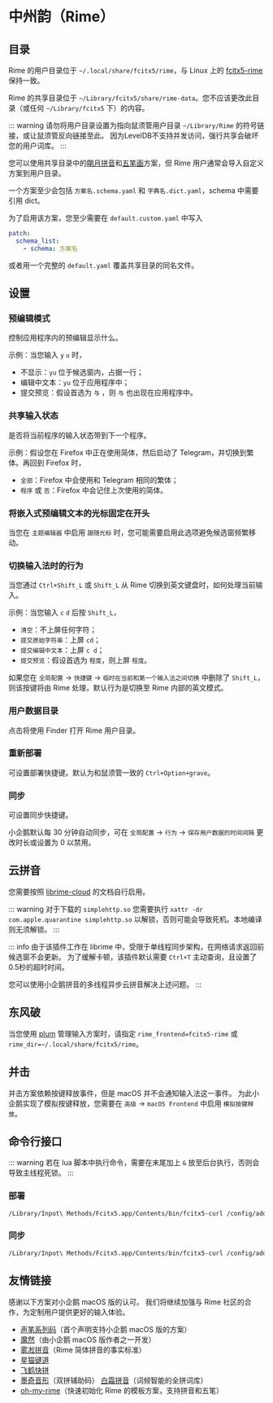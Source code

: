 # 中州韵（Rime）

## 目录

Rime 的用户目录位于 `~/.local/share/fcitx5/rime`，与 Linux 上的 [fcitx5-rime](https://github.com/fcitx/fcitx5-rime) 保持一致。

Rime 的共享目录位于 `~/Library/fcitx5/share/rime-data`。您不应该更改此目录（或任何 `~/Library/fcitx5` 下）的内容。

::: warning
请勿将用户目录设置为指向鼠须管用户目录 `~/Library/Rime` 的符号链接，或让鼠须管反向链接至此。
因为LevelDB不支持并发访问，强行共享会破坏您的用户词库。
:::


您可以使用共享目录中的[朙月拼音](https://github.com/rime/rime-luna-pinyin)和[五笔画](https://github.com/rime/rime-stroke)方案，但 Rime 用户通常会导入自定义方案到用户目录。

一个方案至少会包括 `方案名.schema.yaml` 和 `字典名.dict.yaml`，schema 中需要引用 dict。

为了启用该方案，您至少需要在 `default.custom.yaml` 中写入
```yaml
patch:
  schema_list:
    - schema: 方案名
```
或者用一个完整的 `default.yaml` 覆盖共享目录的同名文件。

## 设置

### 预编辑模式
控制应用程序内的预编辑显示什么。

示例：当您输入 `y` `u` 时，
* 不显示：`yu` 位于候选窗内，占据一行；
* 编辑中文本：`yu` 位于应用程序中；
* 提交预览：假设首选为 `与` ，则 `与` 也出现在应用程序中。

### 共享输入状态
是否将当前程序的输入状态带到下一个程序。

示例：假设您在 Firefox 中正在使用简体，然后启动了 Telegram，并切换到繁体。再回到 Firefox 时，
* `全部`：Firefox 中会使用和 Telegram 相同的繁体；
* `程序` 或 `否`：Firefox 中会记住上次使用的简体。

### 将嵌入式预编辑文本的光标固定在开头
当您在 `主题编辑器` 中启用 `跟随光标` 时，您可能需要启用此选项避免候选窗频繁移动。

### 切换输入法时的行为
当您通过 `Ctrl+Shift_L` 或 `Shift_L` 从 Rime 切换到英文键盘时，如何处理当前输入。

示例：当您输入 `c` `d` 后按 `Shift_L`，
* `清空`：不上屏任何字符；
* `提交原始字符串`：上屏 `cd`；
* `提交编辑中文本`：上屏 `c d`；
* `提交预览`：假设首选为 `程度`，则上屏 `程度`。

如果您在 `全局配置` -> `快捷键` -> `临时在当前和第一个输入法之间切换` 中删除了 `Shift_L`，则该按键将由 Rime 处理，默认行为是切换至 Rime 内部的英文模式。

### 用户数据目录
点击将使用 Finder 打开 Rime 用户目录。

### 重新部署
可设置部署快捷键。默认为和鼠须管一致的 `Ctrl+Option+grave`。

### 同步
可设置同步快捷键。

小企鹅默认每 30 分钟自动同步，可在 `全局配置` -> `行为` -> `保存用户数据的时间间隔` 更改时长或设置为 0 以禁用。

## 云拼音

您需要按照 [librime-cloud](https://github.com/hchunhui/librime-cloud) 的文档自行启用。

::: warning
对于下载的 `simplehttp.so` 您需要执行 `xattr -dr com.apple.quarantine simplehttp.so` 以解锁，否则可能会导致死机。本地编译则无须解锁。
:::

::: info
由于该插件工作在 librime 中，受限于单线程同步架构，在网络请求返回前候选窗不会更新。
为了缓解卡顿，该插件默认需要 `Ctrl+T` 主动查询，且设置了0.5秒的超时时间。

您可以使用小企鹅拼音的多线程异步云拼音解决上述问题。
:::

## 东风破

当您使用 [plum](https://github.com/rime/plum) 管理输入方案时，请指定 `rime_frontend=fcitx5-rime` 或 `rime_dir=~/.local/share/fcitx5/rime`。

## 并击

并击方案依赖按键释放事件，但是 macOS 并不会通知输入法这一事件。
为此小企鹅实现了模拟按键释放，您需要在 `高级` -> `macOS Frontend` 中启用 `模拟按键释放`。

## 命令行接口

::: warning
若在 lua 脚本中执行命令，需要在末尾加上 `&` 放至后台执行，否则会导致主线程死锁。
:::

### 部署
```sh
/Library/Input\ Methods/Fcitx5.app/Contents/bin/fcitx5-curl /config/addon/rime/deploy -X POST -d '{}'
```

### 同步
```sh
/Library/Input\ Methods/Fcitx5.app/Contents/bin/fcitx5-curl /config/addon/rime/sync -X POST -d '{}'
```

## 友情链接
感谢以下方案对小企鹅 macOS 版的认可。
我们将继续加强与 Rime 社区的合作，为定制用户提供更好的输入体验。
* [声笔系列码](https://github.com/sbsrf/sbsrf)（首个声明支持小企鹅 macOS 版的方案）
* [魔然](https://github.com/ksqsf/rime-moran)（由小企鹅 macOS 版作者之一开发）
* [雾凇拼音](https://github.com/iDvel/rime-ice)（Rime 简体拼音的事实标准）
* [星猫键道](https://github.com/hugh7007/xmjd6-rere)
* [飞鹤快拼](https://github.com/boomker/rime-fast-xhup)
* [墨奇音形](https://github.com/gaboolic/rime-shuangpin-fuzhuma)（双拼辅助码） [白霜拼音](https://github.com/gaboolic/rime-frost)（词频智能的全拼词库）
* [oh-my-rime](https://github.com/Mintimate/oh-my-rime)（快速初始化 Rime 的模板方案，支持拼音和五笔）
